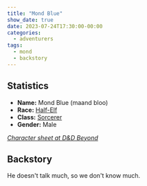 ```yaml
---
title: "Mond Blue"
show_date: true
date: 2023-07-24T17:30:00-00:00
categories:
  - adventurers
tags:
  - mond
  - backstory
---
```


## Statistics

-   **Name:** Mond Blue (maand bloo)
-   **Race:** [Half-Elf](https://www.dndbeyond.com/races/20-half-elf) 
-   **Class:** [Sorcerer](https://www.dndbeyond.com/classes/sorcerer)
-   **Gender:** Male 

_[Character sheet at D&D Beyond](https://www.dndbeyond.com/characters/105034644)_

## Backstory

He doesn't talk much, so we don't know much.
